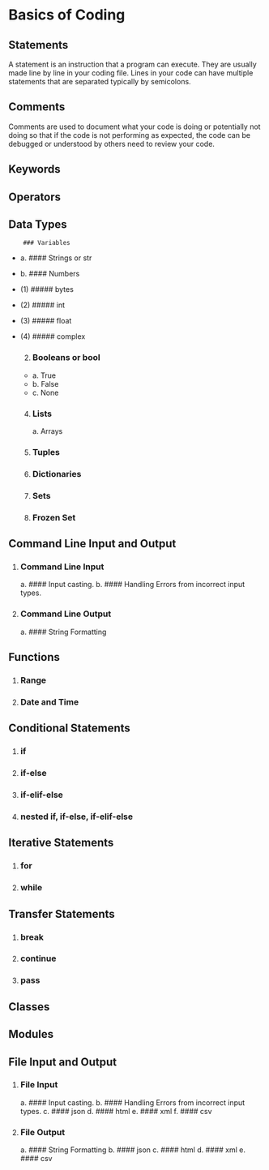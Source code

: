 # Basics of Coding

## Statements
A statement is an instruction that a program can execute. They are usually made line by line in your coding file. Lines in your code can have multiple statements that are separated typically by semicolons.

## Comments
Comments are used to document what your code is doing or potentially not doing so that if the code is not performing as expected, the code can be debugged or understood by others need to review your code.

## Keywords

## Operators

## Data Types

        ### Variables
+ a. #### Strings or str
+ b. #### Numbers
+ (1) ##### bytes
+ (2) ##### int
+ (3) ##### float
+ (4) ##### complex
        
  2. ### Booleans or bool
    - a. True
    - b. False
    - c. None
      
  4. ### Lists
      a. Arrays
          
  3. ### Tuples
  4. ### Dictionaries
  5. ### Sets
  6. ### Frozen Set

## Command Line Input and Output
  1. ### Command Line Input
      a. #### Input casting.
      b. #### Handling Errors from incorrect input types.
      
  2. ### Command Line Output
      a. #### String Formatting

## Functions
  1. ### Range
  2. ### Date and Time

## Conditional Statements
  1. ### if
  2. ### if-else
  3. ### if-elif-else
  4. ### nested if, if-else, if-elif-else

## Iterative Statements
  1. ### for
  2. ### while

## Transfer Statements
  1. ### break
  2. ### continue
  3. ### pass

## Classes

## Modules

## File Input and Output
  1. ### File Input
      a. #### Input casting.
      b. #### Handling Errors from incorrect input types.
      c. #### json
      d. #### html
      e. #### xml
      f. #### csv
      
  2. ### File Output
      a. #### String Formatting
      b. #### json
      c. #### html
      d. #### xml
      e. #### csv
